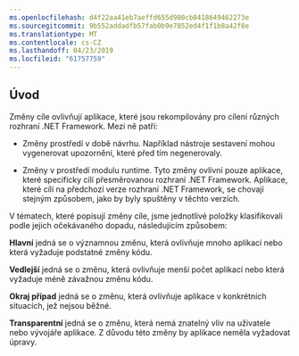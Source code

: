 ```yaml
---
ms.openlocfilehash: d4f22aa41eb7aeffd655d980cb8418649462273e
ms.sourcegitcommit: 9b552addadfb57fab0b9e7852ed4f1f1b8a42f8e
ms.translationtype: MT
ms.contentlocale: cs-CZ
ms.lasthandoff: 04/23/2019
ms.locfileid: "61757759"
---
```

## <a name="introduction"></a>Úvod
Změny cíle ovlivňují aplikace, které jsou rekompilovány pro cílení různých rozhraní .NET Framework. Mezi ně patří:

* Změny prostředí v době návrhu. Například nástroje sestavení mohou vygenerovat upozornění, které před tím negenerovaly.

* Změny v prostředí modulu runtime. Tyto změny ovlivní pouze aplikace, které specificky cílí přesměrovanou rozhraní .NET Framework. Aplikace, které cílí na předchozí verze rozhraní .NET Framework, se chovají stejným způsobem, jako by byly spuštěny v těchto verzích.

V tématech, které popisují změny cíle, jsme jednotlivé položky klasifikovali podle jejich očekávaného dopadu, následujícím způsobem:

**Hlavní** jedná se o významnou změnu, která ovlivňuje mnoho aplikací nebo která vyžaduje podstatné změny kódu.

**Vedlejší** jedná se o změnu, která ovlivňuje menší počet aplikací nebo která vyžaduje méně závažnou změnu kódu.

**Okraj případ** jedná se o změnu, která ovlivňuje aplikace v konkrétních situacích, jež nejsou běžné.

**Transparentní** jedná se o změnu, která nemá znatelný vliv na uživatele nebo vývojáře aplikace. Z důvodu této změny by aplikace neměla vyžadovat úpravy.
